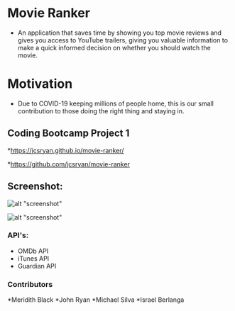 # Movie Ranker
* An application that saves time by showing you top movie reviews and gives you access to YouTube trailers, giving you valuable information to make a quick informed decision on whether you should watch the movie.

# Motivation 
* Due to COVID-19 keeping millions of people home, this is our small contribution to those doing the right thing and staying in.

## Coding Bootcamp Project 1

*https://jcsryan.github.io/movie-ranker/ 

*https://github.com/jcsryan/movie-ranker

## Screenshot:
![alt "screenshot"](https://github.com/jcsryan/movie-ranker/blob/master/assets/images/screenshot1.png)

![alt "screenshot"](https://github.com/jcsryan/movie-ranker/blob/master/assets/images/screenshot2.png)


### API's:
* OMDb API
* iTunes API
* Guardian API


### Contributors
*Meridith Black
*John Ryan
*Michael Silva
*Israel Berlanga